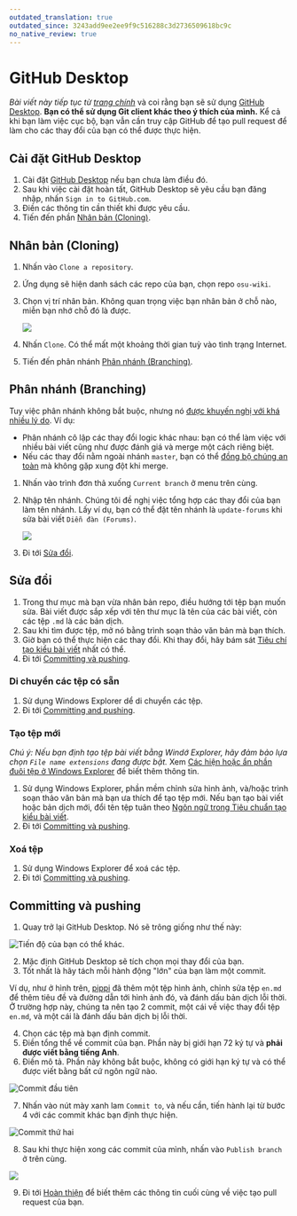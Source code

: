 ```yaml
---
outdated_translation: true
outdated_since: 3243add9ee2ee9f9c516288c3d2736509618bc9c
no_native_review: true
---
```


# GitHub Desktop

*Bài viết này tiếp tục từ [trang chính](/wiki/osu!_wiki/Contribution_guide)* và coi rằng bạn sẽ sử dụng [GitHub Desktop](https://desktop.github.com). **Bạn có thể sử dụng Git client khác theo ý thích của mình.** Kể cả khi bạn làm việc cục bộ, bạn vẫn cần truy cập GitHub để tạo pull request để làm cho các thay đổi của bạn có thể được thực hiện.

## Cài đặt GitHub Desktop

1. Cài đặt [GitHub Desktop](https://desktop.github.com) nếu bạn chưa làm điều đó.
2. Sau khi việc cài đặt hoàn tất, GitHub Desktop sẽ yêu cầu bạn đăng nhập, nhấn `Sign in to GitHub.com`.
3. Điền các thông tin cần thiết khi được yêu cầu.
4. Tiến đến phần [Nhân bản (Cloning)](#nhân-bản-(cloning)).

## Nhân bản (Cloning)

1. Nhấn vào `Clone a repository`.

2. Ứng dụng sẽ hiện danh sách các repo của bạn, chọn repo `osu-wiki`.

3. Chọn vị trí nhân bản. Không quan trọng việc bạn nhân bản ở chỗ nào, miễn bạn nhớ chỗ đó là được.

   ![](img/github-desktop-select-repo.jpg)

4. Nhấn `Clone`. Có thể mất một khoảng thời gian tuỳ vào tình trạng Internet.

5. Tiến đến phân nhánh [Phân nhánh (Branching)](#phân-nhánh-(branching)).

## Phân nhánh (Branching)

Tuy việc phân nhánh không bắt buộc, nhưng nó [được khuyến nghị với khá nhiều lý do](https://www.atlassian.com/git/tutorials/comparing-workflows/forking-workflow). Ví dụ:

- Phân nhánh cô lập các thay đổi logic khác nhau: bạn có thể làm việc với nhiều bài viết cũng như được đánh giá và merge một cách riêng biệt.
- Nếu các thay đổi nằm ngoài nhánh `master`, bạn có thể [đồng bộ chúng an toàn](/wiki/osu!_wiki/Contribution_guide/Best_practices#syncing-the-fork) mà không gặp xung đột khi merge.

1. Nhấn vào trình đơn thả xuống `Current branch` ở menu trên cùng.

2. Nhập tên nhánh. Chúng tôi đề nghị việc tổng hợp các thay đổi của bạn làm tên nhánh. Lấy ví dụ, bạn có thể đặt tên nhánh là `update-forums` khi sửa bài viết `Diễn đàn (Forums)`.

   ![](img/github-desktop-branch.jpg)

3. Đi tới [Sửa đổi](#sửa-đổi).

## Sửa đổi

1. Trong thư mục mà bạn vừa nhân bản repo, điều hướng tới tệp bạn muốn sửa. Bài viết được sắp xếp với tên thư mục là tên của các bài viết, còn các tệp `.md` là các bản dịch.
2. Sau khi tìm được tệp, mở nó bằng trình soạn thảo văn bản mà bạn thích.
3. Giờ bạn có thể thực hiện các thay đổi. Khi thay đổi, hãy bám sát [Tiêu chí tạo kiểu bài viết](/wiki/Article_styling_criteria) nhất có thể.
4. Đi tới [Committing và pushing](#committing-và-pushing).

### Di chuyển các tệp có sẵn

1. Sử dụng Windows Explorer dể di chuyển các tệp.
2. Đi tới [Committing and pushing](#committing-và-pushing).

### Tạo tệp mới

*Chú ý: Nếu bạn định tạo tệp bài viết bằng Windớ Explorer, hãy đảm bảo lựa chọn `File name extensions` đang được bật.* Xem [Các hiện hoặc ẩn phần đuôi tệp ở Windows Explorer](https://blogchiasekienthuc.com/thu-thuat-may-tinh/hien-thi-duoi-mo-rong-cua-cac-file-tren-windows.html) để biết thêm thông tin.

1. Sử dụng Windows Explorer, phần mềm chỉnh sửa hình ảnh, và/hoặc trình soạn thảo văn bản mà bạn ưa thích để tạo tệp mới. Nếu bạn tạo bài viết hoặc bản dịch mới, đổi tên tệp tuân theo [Ngôn ngữ trong Tiêu chuẩn tạo kiểu bài viết](/wiki/Article_styling_criteria/Formatting#ngôn-ngữ).
2. Đi tới [Committing và pushing](#committing-và-pushing).

### Xoá tệp

1. Sử dụng Windows Explorer để xoá các tệp.
2. Đi tới [Committing và pushing](#committing-và-pushing).

## Committing và pushing

1. Quay trở lại GitHub Desktop. Nó sẽ trông giống như thế này:

  ![](img/github-desktop-changes.jpg "Tiến độ của bạn có thể khác.")

2. Mặc định GitHub Desktop sẽ tích chọn mọi thay đổi của bạn.
3. Tốt nhất là hãy tách mỗi hành động "lớn" của bạn làm một commit.

Ví dụ, như ở hình trên, [pippi](/wiki/Mascots#pippi) đã thêm một tệp hình ảnh, chỉnh sửa tệp `en.md` để thêm tiêu đề và đường dẫn tới hình ảnh đó, và đánh dấu bản dịch lỗi thời. Ở trường hợp này, chúng ta nên tạo 2 commit, một cái về việc thay đổi tệp `en.md`, và một cái là đánh dấu bản dịch bị lỗi thời.

4. Chọn các tệp mà bạn định commit.
5. Điền tổng thể về commit của bạn. Phần này bị giới hạn 72 ký tự và **phải được viết bằng tiếng Anh**.
6. Điền mô tả. Phần này không bắt buộc, không có giới hạn ký tự và có thể được viết bằng bất cứ ngôn ngữ nào.

  ![](img/github-desktop-first-commit.jpg "Commit đầu tiên")

7. Nhấn vào nút mày xanh lam `Commit to`, và nếu cần, tiến hành lại từ bước 4 với các commit khác bạn định thực hiện.

  ![](img/github-desktop-second-commit.jpg "Commit thứ hai")

8. Sau khi thực hiện xong các commit của mình, nhấn vào `Publish branch` ở trên cùng.

  ![](img/github-desktop-push.jpg)

9. Đi tới [Hoàn thiện](/wiki/osu!_wiki/Contribution_guide#hoàn-thiện) để biết thêm các thông tin cuối cùng về việc tạo pull request của bạn.
